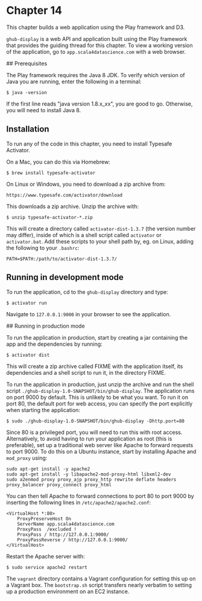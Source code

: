 
# Chapter 14

This chapter builds a web application using the Play framework and D3.

`ghub-display` is a web API and application built using the Play framework that
provides the guiding thread for this chapter. To view a working version of the
application, go to `app.scala4datascience.com` with a web browser.

## Prerequisites

The Play framework requires the Java 8 JDK. To verify which version of Java you are running, enter the following in a terminal:

    $ java -version

If the first line reads "java version 1.8.x_xx", you are good to go. Otherwise, you will need to install Java 8. 

## Installation

To run any of the code in this chapter, you need to install Typesafe Activator.

On a Mac, you can do this via Homebrew:

    $ brew install typesafe-activator

On Linux or Windows, you need to download a zip archive from:

    https://www.typesafe.com/activator/download

This downloads a zip archive. Unzip the archive with:

    $ unzip typesafe-activator-*.zip

This will create a directory called `activator-dist-1.3.7` (the version number may differ), inside of which is a shell script called `activator` or `activator.bat`. Add these scripts to your shell path by, eg. on Linux, adding the following to your `.bashrc`:

    PATH=$PATH:/path/to/activator-dist-1.3.7/

## Running in development mode

To run the application, cd to the `ghub-display` directory and type:

    $ activator run

Navigate to `127.0.0.1:9000` in your browser to see the application.

## Running in production mode

To run the application in production, start by creating a jar containing the app and the dependencies by running:

    $ activator dist

This will create a zip archive called FIXME with the application itself, its dependencies and a shell script to run it, in the directory FIXME.

To run the application in production, just unzip the archive and run  the shell script `./ghub-display-1.0-SNAPSHOT/bin/ghub-display`. The application runs on port 9000 by default. This is unlikely to be what you want. To run it on port 80, the default port for web access, you can specify the port explicitly when starting the application:

    $ sudo ./ghub-display-1.0-SNAPSHOT/bin/ghub-display -Dhttp.port=80

Since 80 is a privileged port, you will need to run this with root access. Alternatively, to avoid having to run your application as root (this is preferable), set up a traditional web server like Apache to forward requests to port 9000. To do this on a Ubuntu instance, start by installing Apache and `mod_proxy` using:

    sudo apt-get install -y apache2
    sudo apt-get install -y libapache2-mod-proxy-html libxml2-dev
    sudo a2enmod proxy proxy_ajp proxy_http rewrite deflate headers proxy_balancer proxy_connect proxy_html

You can then tell Apache to forward connections to port 80 to port 9000 by inserting the following lines in `/etc/apache2/apache2.conf`:

    <VirtualHost *:80>
        ProxyPreserveHost On
        ServerName app.scala4datascience.com
        ProxyPass  /excluded !
        ProxyPass / http://127.0.0.1:9000/
        ProxyPassReverse / http://127.0.0.1:9000/
    </VirtualHost>

Restart the Apache server with:

    $ sudo service apache2 restart

The `vagrant` directory contains a Vagrant configuration for setting this up on a Vagrant box. The `bootstrap.sh` script transfers nearly verbatim to setting up a production environment on an EC2 instance.
